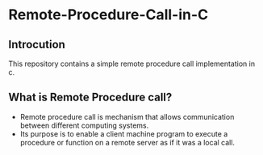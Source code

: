 # Remote-Procedure-Call-in-C
## Introcution
This repository contains a simple remote procedure call implementation in c. 
## What is Remote Procedure call?
* Remote procedure call is mechanism that allows communication between different computing systems.
* Its purpose is to enable a client machine program to execute a procedure or function on a remote server as if it was a local call.